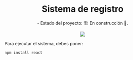 <h1 align="center"> Sistema de registro </h1>

<p align="center">- Estado del proyecto: 🏗️ En construcción 🚧.

<p align="center">
<img src=https://img.shields.io/badge/Estado-en%20construcci%C3%B3n-yellow>
</p>


Para ejecutar el sistema, debes poner:

```npm install react```

